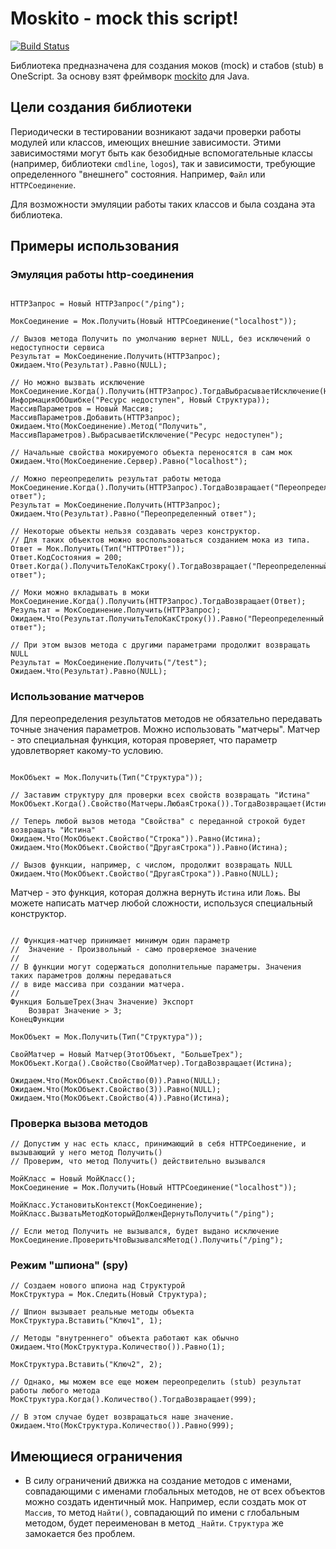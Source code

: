 # Moskito - mock this script!

[![Build Status](https://travis-ci.org/nixel2007/moskito.svg?branch=develop)](https://travis-ci.org/nixel2007/moskito)

Библиотека предназначена для создания моков (mock) и стабов (stub) в OneScript. За основу взят фреймворк [mockito](http://site.mockito.org/) для Java.

## Цели создания библиотеки

Периодически в тестировании возникают задачи проверки работы модулей или классов, имеющих внешние зависимости. Этими зависимостями могут быть как безобидные вспомогательные классы (например, библиотеки `cmdline`, `logos`), так и зависимости, требующие определенного "внешнего" состояния. Например, `Файл` или `HTTPСоединение`.

Для возможности эмуляции работы таких классов и была создана эта библиотека.

## Примеры использования

### Эмуляция работы http-соединения

```bsl

HTTPЗапрос = Новый HTTPЗапрос("/ping");

МокСоединение = Мок.Получить(Новый HTTPСоединение("localhost"));

// Вызов метода Получить по умолчанию вернет NULL, без исключений о недоступности сервиса
Результат = МокСоединение.Получить(HTTPЗапрос);
Ожидаем.Что(Результат).Равно(NULL);

// Но можно вызвать исключение
МокСоединение.Когда().Получить(HTTPЗапрос).ТогдаВыбрасываетИсключение(Новый ИнформацияОбОшибке("Ресурс недоступен", Новый Структура));
МассивПараметров = Новый Массив;
МассивПараметров.Добавить(HTTPЗапрос);
Ожидаем.Что(МокСоединение).Метод("Получить", МассивПараметров).ВыбрасываетИсключение("Ресурс недоступен");

// Начальные свойства мокируемого объекта переносятся в сам мок
Ожидаем.Что(МокСоединение.Сервер).Равно("localhost");

// Можно переопределить результат работы метода
МокСоединение.Когда().Получить(HTTPЗапрос).ТогдаВозвращает("Переопределенный ответ");
Результат = МокСоединение.Получить(HTTPЗапрос);
Ожидаем.Что(Результат).Равно("Переопределенный ответ");

// Некоторые объекты нельзя создавать через конструктор.
// Для таких объектов можно воспользоваться созданием мока из типа.
Ответ = Мок.Получить(Тип("HTTPОтвет"));
Ответ.КодСостояния = 200;
Ответ.Когда().ПолучитьТелоКакСтроку().ТогдаВозвращает("Переопределенный ответ");

// Моки можно вкладывать в моки
МокСоединение.Когда().Получить(HTTPЗапрос).ТогдаВозвращает(Ответ);
Результат = МокСоединение.Получить(HTTPЗапрос);
Ожидаем.Что(Результат.ПолучитьТелоКакСтроку()).Равно("Переопределенный ответ");

// При этом вызов метода с другими параметрами продолжит возвращать NULL
Результат = МокСоединение.Получить("/test");
Ожидаем.Что(Результат).Равно(NULL);
```

### Использование матчеров

Для переопределения результатов методов не обязательно передавать точные значения параметров. Можно использовать "матчеры". Матчер - это специальная функция, которая проверяет, что параметр удовлетворяет какому-то условию.

```bsl

МокОбъект = Мок.Получить(Тип("Структура"));

// Заставим структуру для проверки всех свойств возвращать "Истина"
МокОбъект.Когда().Свойство(Матчеры.ЛюбаяСтрока()).ТогдаВозвращает(Истина);

// Теперь любой вызов метода "Свойства" с переданной строкой будет возвращать "Истина"
Ожидаем.Что(МокОбъект.Свойство("Строка")).Равно(Истина);
Ожидаем.Что(МокОбъект.Свойство("ДругаяСтрока")).Равно(Истина);

// Вызов функции, например, с числом, продолжит возвращать NULL
Ожидаем.Что(МокОбъект.Свойство("ДругаяСтрока")).Равно(NULL);

```

Матчер - это функция, которая должна вернуть `Истина` или `Ложь`. Вы можете написать матчер любой сложности, используся специальный конструктор.

```bsl

// Функция-матчер принимает минимум один параметр
//  Значение - Произвольный - само проверяемое значение
// 
// В функции могут содержаться дополнительные параметры. Значения таких параметров должны передаваться
// в виде массива при создании матчера.
//
Функция БольшеТрех(Знач Значение) Экспорт
    Возврат Значение > 3;
КонецФункции

МокОбъект = Мок.Получить(Тип("Структура"));

СвойМатчер = Новый Матчер(ЭтотОбъект, "БольшеТрех");
МокОбъект.Когда().Свойство(СвойМатчер).ТогдаВозвращает(Истина);

Ожидаем.Что(МокОбъект.Свойство(0)).Равно(NULL);
Ожидаем.Что(МокОбъект.Свойство(3)).Равно(NULL);
Ожидаем.Что(МокОбъект.Свойство(4)).Равно(Истина);

```

### Проверка вызова методов

```bsl
// Допустим у нас есть класс, принимающий в себя HTTPСоединение, и вызывающий у него метод Получить()
// Проверим, что метод Получить() действительно вызывался

МойКласс = Новый МойКласс();
МокСоединение = Мок.Получить(Новый HTTPСоединение("localhost"));

МойКласс.УстановитьКонтекст(МокСоединение);
МойКласс.ВызватьМетодКоторыйДолженДернутьПолучить("/ping");

// Если метод Получить не вызывался, будет выдано исключение
МокСоединение.ПроверитьЧтоВызывалсяМетод().Получить("/ping");

```

### Режим "шпиона" (spy)

```bsl
// Создаем нового шпиона над Структурой
МокСтруктура = Мок.Следить(Новый Структура);

// Шпион вызывает реальные методы объекта
МокСтруктура.Вставить("Ключ1", 1);

// Методы "внутреннего" объекта работают как обычно
Ожидаем.Что(МокСтруктура.Количество()).Равно(1);

МокСтруктура.Вставить("Ключ2", 2);

// Однако, мы можем все еще можем переопределить (stub) результат работы любого метода
МокСтруктура.Когда().Количество().ТогдаВозвращает(999);

// В этом случае будет возвращаться наше значение.
Ожидаем.Что(МокСтруктура.Количество()).Равно(999);

```

## Имеющиеся ограничения

* В силу ограничений движка на создание методов с именами, совпадающими с именами глобальных методов, не от всех объектов можно создать идентичный мок. Например, если создать мок от `Массив`, то метод `Найти()`, совпадающий по имени с глобальным методом, будет переименован в метод `_Найти`. `Структура` же замокается без проблем.
